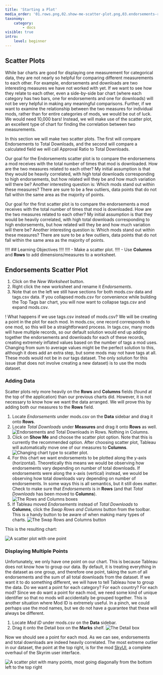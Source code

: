 ```yaml
---
title: 'Starting a Plot'
media_order: '01.rows.png,02.show-me-scatter-plot.png,03.endorsements-rows.png,04.swap-rows-cols.png,05.single-point-plot.png,06.marks-detail.png,07.many-point-plot.png'
taxonomy:
    category:
        - docs
visible: true
intro:
    level: beginner
---
```


## Scatter Plots

While bar charts are good for displaying one measurement for categorical data, they are not nearly so helpful for comparing different measurements to each other. For example, endorsements and downloads are two interesting measures we have not worked with yet. If we want to see how they relate to each other, even a side-by-side bar chart (where each category has two bars, one for endorsements and one for downloads) will not be very helpful in making any meaningful comparisons. Further, if we want to examine the relationship between the two measures for individual mods, rather than for entire categories of mods, we would be out of luck. We would need 10,000 bars! Instead, we will make use of the scatter plot, an excellent type of chart for finding the correlation between two measurements.

In this section we will make two scatter plots. The first will compare Endorsements to Total Downloads, and the second will compare a calculated field we will call Approval Ratio to Total Downloads.

Our goal for the Endorsements scatter plot is to compare the endorsemens a mod receives with the total number of times that mod is downloaded. How are the two measures related to each other? My initial assumption is that they would be heavily correlated, with high total downloads corresponding to high endorsements, but how related will they be and how much variation will there be? Another interesting question is: Which mods stand out within these measures? There are sure to be a few outliers, data points that do not fall within the same area as the majority of points.

Our goal for the first scatter plot is to compare the endorsements a mod receives with the total number of times that mod is downloaded. How are the two measures related to each other? My initial assumption is that they would be heavily correlated, with high total downloads corresponding to high endorsements, but how related will they be and how much variation will there be? Another interesting question is: Which mods stand out within these measures? There are sure to be a few outliers, data points that do not fall within the same area as the majority of points.

!!!! ## Learning Objectives
!!!! 
!!!! - Make a scatter plot.
!!!! - Use **Columns** and **Rows** to add dimensions/measures to a worksheet.

## Endorsements Scatter Plot

1. Click on the _New Worksheet_ button.
2. Right click the new worksheet and rename it _Endorsements_.
3. Note that on the left we still have sections for both mods.csv data and tags.csv data. If you collapsed mods.csv for convenience while building the Top Tags bar chart, you will now want to collapse tags.csv and expand mods.csv.

! What happens if we use tags.csv instead of mods.csv? We will be creating a point in the plot for each mod. In mods.csv, one record corresponds to one mod, so this will be a straightforward process. In tags.csv, many mods will have multiple records, so our default solution would end up adding together the endorsements and downloads for each of these records, creating extremely inflated values based on the number of tags a mod uses. Changing from sum to average values might be the perfect solution to this, although it does add an extra step, but some mods may not have tags at all. These mods would not be in our tags dataset. The only solution for this issue (that does not involve creating a new dataset) is to use the mods dataset.

### Adding Data

Scatter plots rely more heavily on the **Rows** and **Columns** fields (found at the top of the application) than our previous charts did. However, it is not necessary to know how we want the data arranged. We will prove this by adding both our measures to the **Rows** field.

1. Locate _Endorsements_ under mods.csv on the **Data** sidebar and drag it onto **Rows**.
2. Locate _Total Downloads_ under **Measures** and drag it onto **Rows** as well.
![Endorsements and Total Downloads in Rows. Nothing in Columns.](01.rows.png?cropResize=650,150)
3. Click on **Show Me** and choose the scatter plot option. Note that this is currently the recommended option. After choosing scatter plot, Tableau will automatically move one of our measures to **Columns**.
![Changing chart type to scatter plot.](02.show-me-scatter-plot.png?cropResize=300,750)
4. For this chart we want endorsements to be plotted along the y-axis (horizontal). Theoretically this means we would be observing how endorsements vary depending on number of total downloads. If endorsements were along the x-axis (vertical) instead, we would be observing how total downloads vary depending on number of endorsements. In some ways this is all semantics, but it still does matter. Check to make sure that _Endorsements_ is in **Rows** (and that _Total Downloads_ has been moved to **Columns**).
![The Rows and Columns boxes](03.endorsements-rows.png?cropResize=450,200)
5. If Tableau moved _Endorsements_ instead of _Total Downloads_ to **Columns**, click the _Swap Rows and Columns_ button from the toolbar. This is a handy button to be aware of when making many types of charts.
![The Swap Rows and Columns button](04.swap-rows-cols.png?cropResize=450,200)

This is the resulting chart:

![A scatter plot with one point](05.single-point-plot.png?cropResize=800,900)

### Displaying Multiple Points

Unfortunately, we only have one point on our chart. This is because Tableau does not know how to group our data. By default, it is treating everything in the dataset as one group, and therefore one point, taking the sum of all endorsements and the sum of all total downloads from the dataset. If we want it to do something different, we will have to tell Tableau how to group the data. Do we want a point for each category? For each country? For each mod? Since we do want a point for each mod, we need some kind of unique identifier so that no mods will accidentally be grouped together. This is another situation where Mod ID is extremely useful. In a pinch, we could perhaps use the mod names, but we do not have a guarantee that these will always be different.

1. Locate _Mod ID_ under mods.csv on the **Data** sidebar.
2. Drag it onto the Detail box on the **Marks** shelf.
![The Detail box](06.marks-detail.png?cropResize=400,400)

Now we should see a point for each mod. As we can see, endorsements and total downloads are indeed heavily correlated. The most extreme outlier in our dataset, the point at the top right, is for the mod [SkyUI](https://www.nexusmods.com/skyrim/mods/3863), a complete overhaul of the Skyrim user interface.

![A scatter plot with many points, most going diagonally from the bottom left to the top right](07.many-point-plot.png?cropResize=800,900)